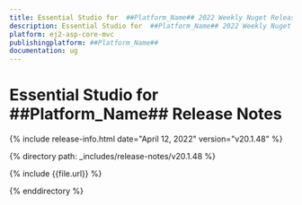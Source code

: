 ```yaml
---
title: Essential Studio for  ##Platform_Name## 2022 Weekly Nuget Release Release Notes  
description: Essential Studio for  ##Platform_Name## 2022 Weekly Nuget Release Release Notes  
platform: ej2-asp-core-mvc
publishingplatform: ##Platform_Name##
documentation: ug
---
```


# Essential Studio for  ##Platform_Name##   Release Notes  

{% include release-info.html date="April 12, 2022"  version="v20.1.48" %} 

{% directory path: _includes/release-notes/v20.1.48 %}

{% include {{file.url}} %}

{% enddirectory %}
